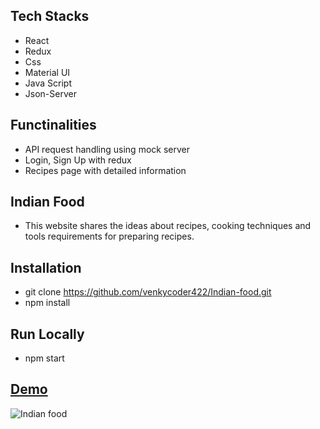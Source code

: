 ## Tech Stacks
  - React
  - Redux
  - Css
  - Material UI
  - Java Script
  - Json-Server
## Functinalities
  - API request handling using mock server
  - Login, Sign Up with redux
  - Recipes page with detailed information
## Indian Food
- This website shares the ideas about recipes, cooking techniques and tools requirements for preparing recipes.
## Installation
  - git clone https://github.com/venkycoder422/Indian-food.git
  - npm install
## Run Locally
  - npm start
## <a href="https://indianfood.vercel.app/" target="_blank">Demo</a>
 ![Indian food](https://user-images.githubusercontent.com/76251822/200127378-8f9c4cb3-5d14-408e-a25d-98524e242da8.png)


 
